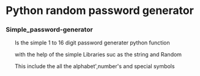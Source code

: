 <h1>Python random password generator</h1>
<h3>
  Simple_password-generator 
</h3>
<ul>
  <p>Is the simple 1 to 16 digit password generater python function</p>
  <p>with the help of the simple Libraries suc as the string and Random</p>
  <p>This include the all the alphabet',number's and special symbols </p>
</ul>

